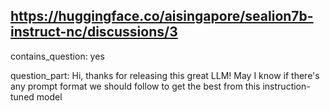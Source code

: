 ## https://huggingface.co/aisingapore/sealion7b-instruct-nc/discussions/3

contains_question: yes

question_part: Hi, thanks for releasing this great LLM! May I know if there's any prompt format we should follow to get the best from this instruction-tuned model